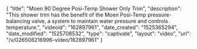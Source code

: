 {
    "title": "Moen 90 Degree Posi-Temp Shower Only Trim",
    "description": "This shower trim has the benefit of the Moen Posi-Temp pressure-balancing valve, a system to maintain water pressure and controls temperature.",
    "videoid": "162897961",
    "date_created": "1525365294",
    "date_modified": "1525708532",
    "type": "captivate",
    "layout": "video",
    "url": "\/v\/026508216996-video\/162897961"
}